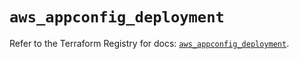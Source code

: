 # `aws_appconfig_deployment`

Refer to the Terraform Registry for docs: [`aws_appconfig_deployment`](https://registry.terraform.io/providers/hashicorp/aws/6.16.0/docs/resources/appconfig_deployment).
